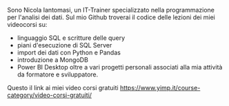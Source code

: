 Sono Nicola Iantomasi, un IT-Trainer specializzato nella programmazione per l'analisi dei dati. Sul mio Github troverai il codice delle lezioni dei miei videocorsi su:
- linguaggio SQL e scritture delle query 
- piani d'esecuzione di SQL Server
- import dei dati con Python e Pandas
- introduzione a MongoDB
- Power BI Desktop
oltre a vari progetti personali associati alla mia attività da formatore e sviluppatore.

Questo il link ai miei video corsi gratuiti https://www.yimp.it/course-category/video-corsi-gratuiti/

<!--
**iantomasinicola/iantomasinicola** is a ✨ _special_ ✨ repository because its `README.md` (this file) appears on your GitHub profile.

Here are some ideas to get you started:

- 🔭 I’m currently working on ...
- 🌱 I’m currently learning ...
- 👯 I’m looking to collaborate on ...
- 🤔 I’m looking for help with ...
- 💬 Ask me about ...
- 📫 How to reach me: ...
- 😄 Pronouns: ...
- ⚡ Fun fact: ...
-->
